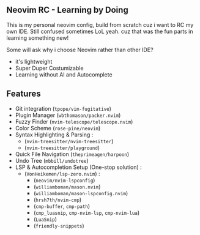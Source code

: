 ## Neovim RC - Learning by Doing

This is my personal neovim config, build from scratch cuz i want to RC my own IDE.
Still confused sometimes LoL yeah. cuz that was the fun parts in learning something new!

Some will ask why i choose Neovim rather than other IDE?
- it's lightweight
- Super Duper Costumizable
- Learning without AI and Autocomplete

## Features 
- Git integration (`tpope/vim-fugitative`)
- Plugin Manager (`wbthomason/packer.nvim`)
- Fuzzy Finder (`nvim-telescope/telescope.nvim`)
- Color Scheme (`rose-pine/neovim`)
- Syntax Highlighting & Parsing :
    - (`nvim-treesitter/nvim-treesitter`)
    - (`nvim-treesitter/playground`)
- Quick File Navigation (`theprimeagen/harpoon`)
- Undo Tree (`mbbill/undotree`)
- LSP & Autocompletion Setup (One-stop solution) :
    - (`VonHeikemen/lsp-zero.nvim`) :
        - (`neovim/nvim-lspconfig`)
        - (`williamboman/mason.nvim`)
        - (`williamboman/mason-lspconfig.nvim`)
        - (`hrsh7th/nvim-cmp`)
        - (`cmp-buffer`, `cmp-path`)
        - (`cmp_luasnip`, `cmp-nvim-lsp`, `cmp-nvim-lua`)
        - (`LuaSnip`)
        - (`friendly-snippets`)


